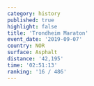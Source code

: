 ```yaml
---
category: history
published: true
highlight: false
title: 'Trondheim Maraton'
event_date: '2019-09-07'
country: NOR
surface: Asphalt
distance: '42,195'
time: '02:51:13'
ranking: '16 / 486'
---
```


